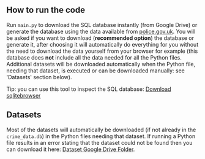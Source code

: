 ## How to run the code

Run `main.py` to download the SQL database instantly (from Google Drive) or generate the database using the data available from [police.gov.uk](https://data.police.uk/data/). 
You will be asked if you want to download (**recommended option**) the database or generate it, after choosing it will automatically do everything for you without the need to download the data yourself
from your browser for example (this database does **not** include all the data needed for all the Python files. 
Additional datasets will be downloaded automatically
when the Python file, needing that dataset, is executed or can be downloaded manually: see 'Datasets' section below).

Tip: you can use this tool to inspect the SQL database: [Download sqlitebrowser](https://sqlitebrowser.org/dl/)

## Datasets
Most of the datasets will automatically be downloaded (if not already in the `crime_data.db`) in the Python files needing that dataset.
If running a Python file results in an error stating that the dataset could not be found then you can download it here: [Dataset Google Drive Folder](https://drive.google.com/drive/folders/1RpGNBem3gWD_tUcbGM27W61PPtPMu_4U?usp=sharing).
